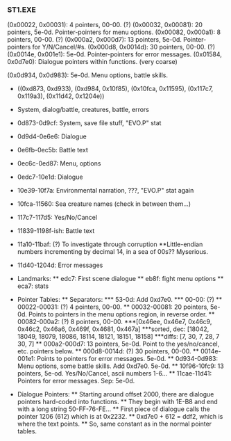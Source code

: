 ### ST1.EXE
(0x00022, 0x00031): 4 pointers, 00-00. (?)
(0x00032, 0x00081): 20 pointers, 5e-0d. Pointer-pointers for menu options.
(0x00082, 0x000a1): 8 pointers, 00-00. (?)
(0x000a2, 0x000d7): 13 pointers, 5e-0d. Pointer-pointers for Y/N/Cancel/#s.
(0x000d8, 0x0014d): 30 pointers, 00-00. (?)
(0x0014e, 0x001e1): 5e-0d. Pointer-pointers for error messages.
(0x01584, 0x0d7e0): Dialogue pointers within functions. (very coarse)



(0x0d934, 0x0d983): 5e-0d. Menu options, battle skills.



* ((0xd873, 0xd933), (0xd984, 0x10f85), (0x10fca, 0x11595), (0x117c7, 0x119a3), (0x11d42, 0x1204e))
* System, dialog/battle, creatures, battle, errors
* 0d873-0d9cf: System, save file stuff, "EVO.P" stat
* 0d9d4-0e6e6: Dialogue
* 0e6fb-0ec5b: Battle text
* 0ec6c-0ed87: Menu, options
* 0edc7-10e1d: Dialogue
* 10e39-10f7a: Environmental narration, ???, "EVO.P" stat again
* 10fca-11560: Sea creature names (check in between them...)
* 117c7-117d5: Yes/No/Cancel
* 11839-1198f-ish: Battle text
* 11a10-11baf: (?) To investigate through corruption
**Little-endian numbers incrementing by decimal 14, in a sea of 00s?? Myserious.
* 11d40-1204d: Error messages

* Landmarks:
** edc7: First scene dialogue
** eb8f: fight menu options
** eca7: stats

* Pointer Tables:
** Separators:
*** 53-0d: Add 0xd7e0.
*** 00-00: (?)
** 00022-00031: (?) 4 pointers, 00-00.
** 00032-00081: 20 pointers, 5e-0d. Points to pointers in the menu options region, in reverse order.
** 00082-000a2: (?) 8 pointers, 00-00.
***[0x46ee, 0x46e7, 0x46c9, 0x46c2, 0x46a6, 0x469f, 0x4681, 0x467a]
***sorted, dec: [18042, 18049, 18079, 18086, 18114, 18121, 18151, 18158]
***diffs: [7, 30, 7, 28, 7 30, 7]
** 000a2-000d7: 13 pointers, 5e-0d. Point to the yes/no/cancel, etc. pointers below.
** 000d8-0014d: (?) 30 pointers, 00-00.
** 0014e-001e1: Points to pointers for error messages. 5e-0d.
** 0d934-0d983: Menu options, some battle skills. Add 0xd7e0. 5e-0d.
** 10f96-10fc9: 13 pointers, 5e-od. Yes/No/Cancel, ascii numbers 1-6...
** 11cae-11d41: Pointers for error messages. Sep: 5e-0d.

* Dialogue Pointers:
** Starting around offset 2000, there are dialogue pointers hard-coded into functions.
** They begin with 1E-B8 and end with a long string 50-FF-76-FE...
** First piece of dialogue calls the pointer 1206 (612) which is at 0x2232.
** 0xd7e0 + 612 = ddf2, which is where the text points.
** So, same constant as in the normal pointer tables.